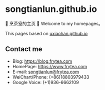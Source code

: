 # songtianlun.github.io
🍃 烹茶室的主页 🍃
Welcome to my homepages。

This pages based on [uxiaohan.github.io](https://github.com/uxiaohan/uxiaohan.github.io)

## Contact me

 - Blog: <https://blog.frytea.com>
 - HomePage: <https://www.frytea.com>
 - E-mail: <songtianlun@frytea.com>
 - WeiChart/Phone: (+86)18803979433
 - Google Voice: (+1)936-6662109
